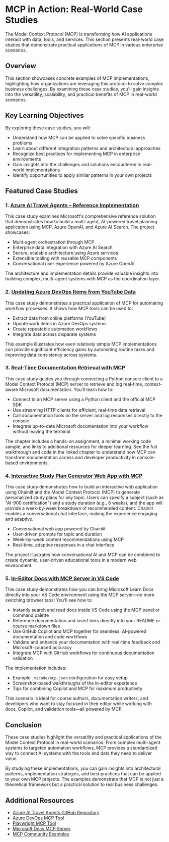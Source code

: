 # MCP in Action: Real-World Case Studies 

The Model Context Protocol (MCP) is transforming how AI applications interact with data, tools, and services. This section presents real-world case studies that demonstrate practical applications of MCP in various enterprise scenarios.

## Overview

This section showcases concrete examples of MCP implementations, highlighting how organizations are leveraging this protocol to solve complex business challenges. By examining these case studies, you'll gain insights into the versatility, scalability, and practical benefits of MCP in real-world scenarios.

## Key Learning Objectives

By exploring these case studies, you will:

- Understand how MCP can be applied to solve specific business problems
- Learn about different integration patterns and architectural approaches
- Recognize best practices for implementing MCP in enterprise environments
- Gain insights into the challenges and solutions encountered in real-world implementations
- Identify opportunities to apply similar patterns in your own projects

## Featured Case Studies

### 1. [Azure AI Travel Agents – Reference Implementation](./travelagentsample.md)

This case study examines Microsoft's comprehensive reference solution that demonstrates how to build a multi-agent, AI-powered travel planning application using MCP, Azure OpenAI, and Azure AI Search. The project showcases:

- Multi-agent orchestration through MCP
- Enterprise data integration with Azure AI Search
- Secure, scalable architecture using Azure services
- Extensible tooling with reusable MCP components
- Conversational user experience powered by Azure OpenAI

The architecture and implementation details provide valuable insights into building complex, multi-agent systems with MCP as the coordination layer.

### 2. [Updating Azure DevOps Items from YouTube Data](./UpdateADOItemsFromYT.md)

This case study demonstrates a practical application of MCP for automating workflow processes. It shows how MCP tools can be used to:

- Extract data from online platforms (YouTube)
- Update work items in Azure DevOps systems
- Create repeatable automation workflows
- Integrate data across disparate systems

This example illustrates how even relatively simple MCP implementations can provide significant efficiency gains by automating routine tasks and improving data consistency across systems.

### 3. [Real-Time Documentation Retrieval with MCP](./docs-mcp/README.md)

This case study guides you through connecting a Python console client to a Model Context Protocol (MCP) server to retrieve and log real-time, context-aware Microsoft documentation. You'll learn how to:

- Connect to an MCP server using a Python client and the official MCP SDK
- Use streaming HTTP clients for efficient, real-time data retrieval
- Call documentation tools on the server and log responses directly to the console
- Integrate up-to-date Microsoft documentation into your workflow without leaving the terminal

The chapter includes a hands-on assignment, a minimal working code sample, and links to additional resources for deeper learning. See the full walkthrough and code in the linked chapter to understand how MCP can transform documentation access and developer productivity in console-based environments.

### 4. [Interactive Study Plan Generator Web App with MCP](./docs-mcp/README.md)

This case study demonstrates how to build an interactive web application using Chainlit and the Model Context Protocol (MCP) to generate personalized study plans for any topic. Users can specify a subject (such as "AI-900 certification") and a study duration (e.g., 8 weeks), and the app will provide a week-by-week breakdown of recommended content. Chainlit enables a conversational chat interface, making the experience engaging and adaptive.

- Conversational web app powered by Chainlit
- User-driven prompts for topic and duration
- Week-by-week content recommendations using MCP
- Real-time, adaptive responses in a chat interface

The project illustrates how conversational AI and MCP can be combined to create dynamic, user-driven educational tools in a modern web environment.

### 5. [In-Editor Docs with MCP Server in VS Code](./docs-mcp/README.md)

This case study demonstrates how you can bring Microsoft Learn Docs directly into your VS Code environment using the MCP server—no more switching browser tabs! You'll see how to:

- Instantly search and read docs inside VS Code using the MCP panel or command palette
- Reference documentation and insert links directly into your README or course markdown files
- Use GitHub Copilot and MCP together for seamless, AI-powered documentation and code workflows
- Validate and enhance your documentation with real-time feedback and Microsoft-sourced accuracy
- Integrate MCP with GitHub workflows for continuous documentation validation

The implementation includes:
- Example `.vscode/mcp.json` configuration for easy setup
- Screenshot-based walkthroughs of the in-editor experience
- Tips for combining Copilot and MCP for maximum productivity

This scenario is ideal for course authors, documentation writers, and developers who want to stay focused in their editor while working with docs, Copilot, and validation tools—all powered by MCP.

## Conclusion

These case studies highlight the versatility and practical applications of the Model Context Protocol in real-world scenarios. From complex multi-agent systems to targeted automation workflows, MCP provides a standardized way to connect AI systems with the tools and data they need to deliver value.

By studying these implementations, you can gain insights into architectural patterns, implementation strategies, and best practices that can be applied to your own MCP projects. The examples demonstrate that MCP is not just a theoretical framework but a practical solution to real business challenges.

## Additional Resources

- [Azure AI Travel Agents GitHub Repository](https://github.com/Azure-Samples/azure-ai-travel-agents)
- [Azure DevOps MCP Tool](https://github.com/microsoft/azure-devops-mcp)
- [Playwright MCP Tool](https://github.com/microsoft/playwright-mcp)
- [Microsoft Docs MCP Server](https://github.com/MicrosoftDocs/mcp)
- [MCP Community Examples](https://github.com/microsoft/mcp)
